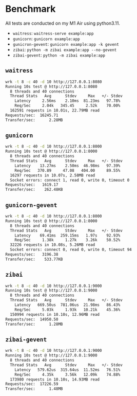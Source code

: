 # Benchmark

All tests are conducted on my M1 Air using python3.11.

- `waitress`: `waitress-serve example:app`
- `gunicorn`: `gunicorn example:app`
- `gunicron-gevent`: `gunicorn example:app -k gevent`
- `zibai`: `python -m zibai example:app --no-gevent`
- `zibai-gevent`: `python -m zibai example:app`

## `waitress`

```bash
wrk -t 8 -c 40 -d 10 http://127.0.0.1:8080
Running 10s test @ http://127.0.0.1:8080
  8 threads and 40 connections
  Thread Stats   Avg      Stdev     Max   +/- Stdev
    Latency     2.56ms    2.10ms  81.23ms   97.78%
    Req/Sec     2.04k   345.45     2.52k    70.00%
  162591 requests in 10.01s, 22.79MB read
Requests/sec:  16245.71
Transfer/sec:      2.28MB
```

## `gunicorn`

```bash
wrk -t 8 -c 40 -d 10 http://127.0.0.1:8000
Running 10s test @ http://127.0.0.1:8000
  8 threads and 40 connections
  Thread Stats   Avg      Stdev     Max   +/- Stdev
    Latency    13.27ms    2.50ms  46.98ms   97.39%
    Req/Sec   370.89     47.08   404.00     89.55%
  16297 requests in 10.07s, 2.58MB read
  Socket errors: connect 1, read 0, write 0, timeout 0
Requests/sec:   1619.17
Transfer/sec:    262.48KB
```

## `gunicorn-gevent`

```bash
wrk -t 8 -c 40 -d 10 http://127.0.0.1:8000
Running 10s test @ http://127.0.0.1:8000
  8 threads and 40 connections
  Thread Stats   Avg      Stdev     Max   +/- Stdev
    Latency    69.41ms  259.15ms   1.97s    92.93%
    Req/Sec     1.38k     1.27k    3.26k    50.52%
  32226 requests in 10.08s, 5.26MB read
  Socket errors: connect 0, read 0, write 0, timeout 94
Requests/sec:   3196.38
Transfer/sec:    533.77KB
```

## `zibai`

```bash
wrk -t 8 -c 40 -d 10 http://127.0.0.1:9000
Running 10s test @ http://127.0.0.1:9000
  8 threads and 40 connections
  Thread Stats   Avg      Stdev     Max   +/- Stdev
    Latency   669.50us  781.06us  21.98ms   86.43%
    Req/Sec     5.03k     1.93k   10.21k    45.36%
  150994 requests in 10.10s, 12.96MB read
Requests/sec:  14950.50
Transfer/sec:      1.28MB
```

## `zibai-gevent`

```bash
wrk -t 8 -c 40 -d 10 http://127.0.0.1:9000
Running 10s test @ http://127.0.0.1:9000
  8 threads and 40 connections
  Thread Stats   Avg      Stdev     Max   +/- Stdev
    Latency   579.62us  315.64us  11.52ms   76.51%
    Req/Sec     4.35k     3.56k   12.09k    74.88%
  173980 requests in 10.10s, 14.93MB read
Requests/sec:  17226.59
Transfer/sec:      1.48MB
```
